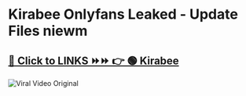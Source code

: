 
 # Kirabee Onlyfans Leaked - Update Files niewm

## <h2><a href="https://clipsfans.com/Kirabee&ref=git">🔗 Click to LINKS ⏩⏩ 👉 🟢 Kirabee </a></h2>

<a href="https://clipsfans.com/Kirabee&ref=git" rel="nofollow" data-target="animated-image.originalLink"><img src="https://i.ibb.co.com/xMMVF88/686577567.gif" alt="Viral Video Original" style="max-width: 100%; display: inline-block;" data-target="animated-image.originalImage"></a>

